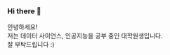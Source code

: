 ### Hi there 👋

안녕하세요!</br>
저는 데이터 사이언스, 인공지능을 공부 중인 대학원생입니다.</br>
잘 부탁드립니다 :)

<!--
**pilkyuchoi/pilkyuchoi** is a ✨ _special_ ✨ repository because its `README.md` (this file) appears on your GitHub profile.

Here are some ideas to get you started:

- 🔭 I’m currently working on ...
- 🌱 I’m currently learning ...
- 👯 I’m looking to collaborate on ...
- 🤔 I’m looking for help with ...
- 💬 Ask me about ...
- 📫 How to reach me: ...
- 😄 Pronouns: ...
- ⚡ Fun fact: ...
-->
